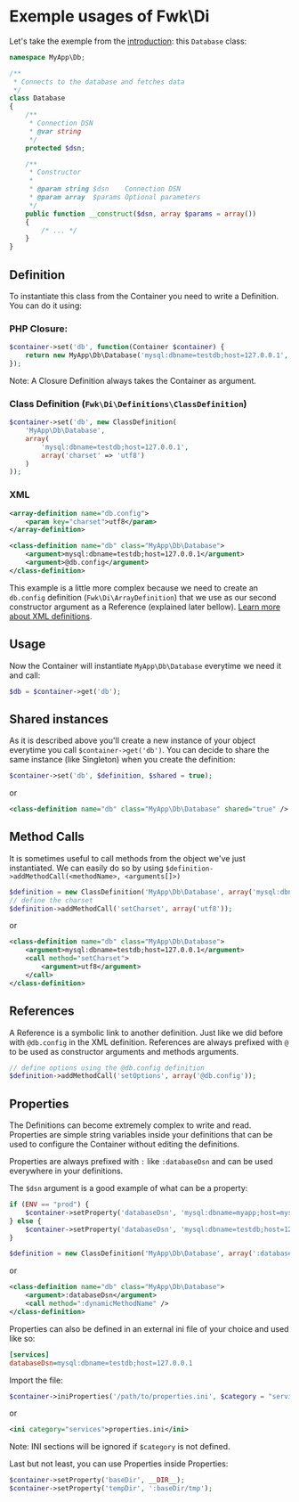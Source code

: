 # Exemple usages of Fwk\Di

Let's take the exemple from the [introduction](./README.md): this ```Database``` class:

``` php
namespace MyApp\Db;

/**
 * Connects to the database and fetches data
 */
class Database
{
    /**
     * Connection DSN
     * @var string
     */
    protected $dsn;

    /**
     * Constructor
     *
     * @param string $dsn    Connection DSN
     * @param array  $params Optional parameters
     */
    public function __construct($dsn, array $params = array())
    {
        /* ... */
    }
}

```

## Definition

To instantiate this class from the Container you need to write a Definition. You can do it using: 

### PHP Closure:
``` php
$container->set('db', function(Container $container) {  
    return new MyApp\Db\Database('mysql:dbname=testdb;host=127.0.0.1', array('charset' => 'utf8'));
});
```
Note: A Closure Definition always takes the Container as argument.

### Class Definition (```Fwk\Di\Definitions\ClassDefinition```)
``` php
$container->set('db', new ClassDefinition(
    'MyApp\Db\Database',
    array(
        'mysql:dbname=testdb;host=127.0.0.1',
        array('charset' => 'utf8')
    )
));
```

### XML
``` xml
<array-definition name="db.config">
    <param key="charset">utf8</param>
</array-definition>

<class-definition name="db" class="MyApp\Db\Database">
    <argument>mysql:dbname=testdb;host=127.0.0.1</argument>
    <argument>@db.config</argument>
</class-definition> 
```
This example is a little more complex because we need to create an ```db.config``` definition (```Fwk\Di\ArrayDefinition```) that we use as our second constructor argument as a Reference (explained later bellow). [Learn more about XML definitions](./container-builder.md).

## Usage 

Now the Container will instantiate ```MyApp\Db\Database``` everytime we need it and call:
``` php 
$db = $container->get('db');
```

## Shared instances

As it is described above you'll create a new instance of your object everytime you call ```$container->get('db')```. You can decide to share the same instance (like Singleton) when you create the definition:

``` php
$container->set('db', $definition, $shared = true);
```
or
``` xml
<class-definition name="db" class="MyApp\Db\Database" shared="true" />
```

## Method Calls

It is sometimes useful to call methods from the object we've just instantiated. We can easily do so by using ```$definition->addMethodCall(<methodName>, <arguments[]>)```

``` php
$definition = new ClassDefinition('MyApp\Db\Database', array('mysql:dbname=testdb;host=127.0.0.1'));
// define the charset
$definition->addMethodCall('setCharset', array('utf8'));
```
or
``` xml
<class-definition name="db" class="MyApp\Db\Database">
    <argument>mysql:dbname=testdb;host=127.0.0.1</argument>
    <call method="setCharset">
        <argument>utf8</argument>
    </call>
</class-definition> 
```

## References

A Reference is a symbolic link to another definition. Just like we did before with ```@db.config``` in the XML definition. References are always prefixed with ```@``` to be used as constructor arguments and methods arguments.

``` php
// define options using the @db.config definition
$definition->addMethodCall('setOptions', array('@db.config'));
```

## Properties

The Definitions can become extremely complex to write and read. Properties are simple string variables inside your definitions that can be used to configure the Container without editing the definitions. 

Properties are always prefixed with ```:``` like ```:databaseDsn``` and can be used everywhere in your definitions.

The ```$dsn``` argument is a good example of what can be a property:
``` php
if (ENV == "prod") {
    $container->setProperty('databaseDsn', 'mysql:dbname=myapp;host=mysql-host.prod');
} else {
    $container->setProperty('databaseDsn', 'mysql:dbname=testdb;host=127.0.0.1');
}

$definition = new ClassDefinition('MyApp\Db\Database', array(':databaseDsn'));
```
or
``` xml
<class-definition name="db" class="MyApp\Db\Database">
    <argument>:databaseDsn</argument>
    <call method=":dynamicMethodName" />
</class-definition> 
```

Properties can also be defined in an external ini file of your choice and used like so:
``` ini
[services]
databaseDsn=mysql:dbname=testdb;host=127.0.0.1
```

Import the file:
``` php
$container->iniProperties('/path/to/properties.ini', $category = "services")
```
or
``` xml
<ini category="services">properties.ini</ini>
```
Note: INI sections will be ignored if ```$category``` is not defined.

Last but not least, you can use Properties inside Properties:
``` php
$container->setProperty('baseDir', __DIR__);
$container->setProperty('tempDir', ':baseDir/tmp');
```
